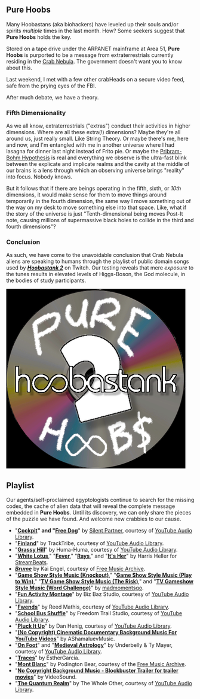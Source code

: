 ## Pure Hoobs

Many Hoobastans (aka biohackers) have leveled up their souls and/or spirits _multiple_ times in the last month. How? Some seekers suggest that **Pure Hoobs** holds the key.

Stored on a tape drive under the ARPANET mainframe at Area 51, **Pure Hoobs** is purported to be a message from extraterrestrials currently residing in the [Crab Nebula](https://www.youtube.com/watch?v=lyB0oqccNqo&ab_channel=ChandraX-rayObservatory). The government doesn't want you to know about this.

Last weekend, I met with a few other crabHeads on a secure video feed, safe from the prying eyes of the FBI.

After much debate, we have a theory.

### Fifth Dimensionality

As we all know, extraterrestrials ("extras") conduct their activities in higher dimensions. Where are all these extra(!) dimensions? Maybe they're all around us, just really small. Like String Theory. Or maybe there's me, here and now, and I'm entangled with me in another universe where I had lasagna for dinner last night instead of Frito pie. Or maybe the [Pribram-Bohm Hypothesis](https://www.youtube.com/watch?v=vp1JBUc8LbM&ab_channel=WarnerJDuch%C3%A9nM.) is real and everything we observe is the ultra-fast blink between the explicate and implicate realms and the cavity at the middle of our brains is a lens through which an observing universe brings "reality" into focus. Nobody knows.

But it follows that if there are beings operating in the fifth, sixth, or _10th_ dimensions, it would make sense for them to move things around temporarily in the fourth dimension, the same way I move something out of the way on my desk to move something else into that space. Like, what if the story of the universe is just "Tenth-dimensional being moves Post-It note, causing millions of supermassive black holes to collide in the third and fourth dimensions"?

### Conclusion

As such, we have come to the unavoidable conclusion that Crab Nebula aliens are speaking to humans through the playlist of public domain songs used by **_[Hoobastank 2](https://www.twitch.tv/hoobastank2)_** on Twitch. Our testing reveals that mere _exposure_ to the tunes results in elevated levels of Higgs-Boson, the God molecule, in the bodies of study participants.

![Pure Hoobs Image Alt Text](hoobastank2_profilephoto_purehoobs.png)

## Playlist

Our agents/self-proclaimed egyptologists continue to search for the missing codex, the cache of alien data that will reveal the complete message embedded in **Pure Hoobs**. Until its discovery, we can only share the pieces of the puzzle we have found. And welcome new crabbies to our cause.

- "**[Cockpit](https://www.youtube.com/watch?v=a2Ifgt4LG_4&ab_channel=AudioLibrary%E2%80%94Musicforcontentcreators)" and "[Free Dog](https://www.youtube.com/watch?v=T0jE_VnU0b0&ab_channel=AudioLibrary%E2%80%94Musicforcontentcreators)**" by [Silent Partner](https://www.youtube.com/watch?v=siCmqvfw_1g&list=PLzCxunOM5WFKdhkL2L__Kjafqa-qzQGeY&ab_channel=AudioLibrary%E2%80%94Musicforcontentcreators), courtesy of [YouTube Audio Library](https://www.youtube.com/channel/UCht8qITGkBvXKsR1Byln-wA).
- "**[Finland](https://www.youtube.com/watch?v=yhpHaY7Fi5k&ab_channel=NoCopyrightMusic)**" by TrackTribe, courtesy of [YouTube Audio Library](https://www.youtube.com/channel/UCht8qITGkBvXKsR1Byln-wA).
- "**[Grassy Hill](https://www.youtube.com/watch?v=BKWmnTj8D0M&ab_channel=AudioLibrary%E2%80%94Musicforcontentcreators)**" by Huma-Huma, courtesy of [YouTube Audio Library](https://www.youtube.com/channel/UCht8qITGkBvXKsR1Byln-wA).
- "**[White Lotus](https://www.youtube.com/watch?v=DUkqchhiZyA&ab_channel=HarrisHeller-Topic)**," "**[Fever](https://www.youtube.com/watch?v=j6YAx4BWohY&ab_channel=HarrisHeller-Topic)**," "**[Rays](https://www.youtube.com/watch?v=j6YAx4BWohY&ab_channel=HarrisHeller-Topic)**," and "**[It's Her](https://www.youtube.com/watch?v=JYsrrnoRzpY&ab_channel=HarrisHeller-Topic)**" by Harris Heller for [StreamBeats](https://www.streambeats.com/).
- _**[Brume](https://freemusicarchive.org/music/Kai_Engel/Brume)**_ by Kai Engel, courtesy of [Free Music Archive]().
- "**[Game Show Style Music (Knockout)](https://www.youtube.com/watch?v=oFwKWMTMqGA&ab_channel=madmomentsgo)**," "**[Game Show Style Music (Play to Win)](https://www.youtube.com/watch?v=5XXINoidFF8&ab_channel=madmomentsgo)**," "**[TV Game Show Style Music (The Risk)](https://www.youtube.com/watch?v=xKkl6xcUTBE&ab_channel=madmomentsgo)**," and "**[TV Gameshow Style Music (Word Challenge)](https://www.youtube.com/watch?v=u4XMHtbuWhI&ab_channel=madmomentsgo)**" by [madmomentsgo](https://www.youtube.com/channel/UC6PoCPlKjW-pkZeGSOXycGg).
- "**[Fun Activity Montage](https://www.youtube.com/watch?v=1FNkqLuIbr4&ab_channel=MusicLover%E2%80%93NoCopyrightMusic)**" by Biz Baz Studio, courtesy of [YouTube Audio Library](https://www.youtube.com/channel/UCht8qITGkBvXKsR1Byln-wA).
- "**[Fwends](https://www.youtube.com/watch?v=iFxsnYtFtNE&ab_channel=NoCopyrightAudioLibrary)**" by Reed Mathis, courtesy of [YouTube Audio Library](https://www.youtube.com/channel/UCht8qITGkBvXKsR1Byln-wA).
- "**[School Bus Shuffle](https://www.youtube.com/watch?v=RYxHrlbrmCE&ab_channel=LIMORecordingStudio)**" by Freedom Trail Studio, courtesy of [YouTube Audio Library](https://www.youtube.com/channel/UCht8qITGkBvXKsR1Byln-wA).
- "**[Pluck It Up](https://www.youtube.com/watch?v=q1gQh_gJUHY&ab_channel=NoCopyrightMusic)**" by Dan Henig, courtesy of [YouTube Audio Library](https://www.youtube.com/channel/UCht8qITGkBvXKsR1Byln-wA).
- "**[(No Copyright) Cinematic Documentary Background Music For YouTube Videos](https://www.youtube.com/watch?v=EcAX2cbsdRw&ab_channel=AShamaluevMusic)**" by AShamaluevMusic.
- "**[On Foot](https://www.youtube.com/watch?v=_vgl7FJGzrI&ab_channel=NoCopyrightAudioLibrary)**" and "**[Medieval Astrology](https://www.youtube.com/watch?v=bH5NlwQyLpA&ab_channel=NoCopyrightAudioLibrary)**" by Underbelly & Ty Mayer, courtesy of [YouTube Audio Library](https://www.youtube.com/channel/UCht8qITGkBvXKsR1Byln-wA).
- "**[Traces](https://prosearch.tribeofnoise.com/artists/show/35568)**" by EstherGarcia.
- "**[Mont Blanc](https://freemusicarchive.org/music/Podington_Bear/Homage_Fromage/Mont_Blanc)**" by Podington Bear, courtesy of the [Free Music Archive](https://freemusicarchive.org/).
- "**[No Copyright Background Music - Blockbuster Trailer for trailer movies](https://www.youtube.com/watch?v=iYYmLVorpNM&t=29s&ab_channel=VideoSound)**" by VideoSound.
- "**[The Quantum Realm](https://www.youtube.com/watch?v=mROnX3Xqrq8&ab_channel=NoCopyrightAudioLibrary)**" by The Whole Other, courtesy of [YouTube Audio Library](https://www.youtube.com/channel/UCht8qITGkBvXKsR1Byln-wA).


